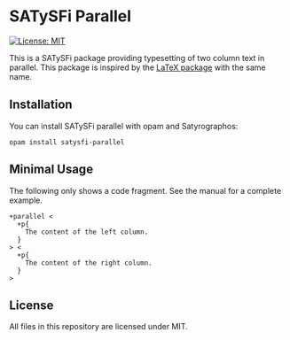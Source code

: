 SATySFi Parallel
================

[![License: MIT](https://img.shields.io/badge/License-MIT-blue.svg)](./LICENSE)

This is a SATySFi package providing typesetting of two column text in parallel. This package is inspired by the [LaTeX package](https://ctan.org/pkg/parallel) with the same name.

Installation
------------

You can install SATySFi parallel with opam and Satyrographos:

```
opam install satysfi-parallel
```

Minimal Usage
-------------

The following only shows a code fragment. See the manual for a complete example.

```satysfi
+parallel <
  +p{
    The content of the left column.
  }
> <
  +p{
    The content of the right column.
  }
>
```

License
-------

All files in this repository are licensed under MIT.
